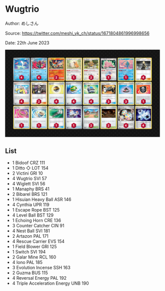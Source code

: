 # Wugtrio

Author: めしさん

Source: <https://twitter.com/meshi_yk_ch/status/1671804861996998656>

Date: 22th June 2023

![decklist](../../images/PAL/Wugtrio/3-%20Wugtrio.png)

## List

* 1 Bidoof CRZ 111
* 1 Ditto ◇ LOT 154
* 2 Victini GRI 10
* 4 Wugtrio SVI 57
* 4 Wiglett SVI 56
* 1 Manaphy BRS 41
* 2 Bibarel BRS 121
* 1 Hisuian Heavy Ball ASR 146
* 4 Cynthia UPR 119
* 1 Escape Rope BST 125
* 4 Level Ball BST 129
* 1 Echoing Horn CRE 136
* 3 Counter Catcher CIN 91
* 4 Nest Ball SVI 181
* 2 Artazon PAL 171
* 4 Rescue Carrier EVS 154
* 1 Field Blower GRI 125
* 1 Switch SVI 194
* 2 Galar Mine RCL 160
* 4 Iono PAL 185
* 3 Evolution Incense SSH 163
* 2 Guzma BUS 115
* 4 Reversal Energy PAL 192
* 4 Triple Acceleration Energy UNB 190
